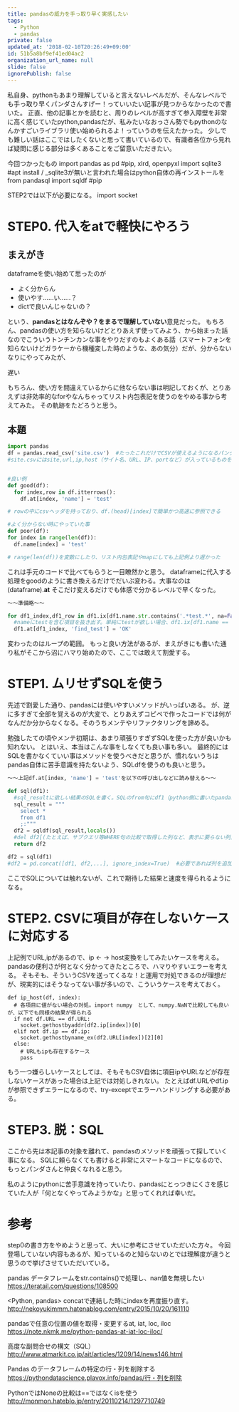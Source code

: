 ```yaml
---
title: pandasの威力を手っ取り早く実感したい
tags:
  - Python
  - pandas
private: false
updated_at: '2018-02-10T20:26:49+09:00'
id: 51b5a8bf9ef41ed04ac2
organization_url_name: null
slide: false
ignorePublish: false
---
```

私自身、pythonもあまり理解していると言えないレベルだが、そんなレベルでも手っ取り早くパンダさんすげー！っていいたい記事が見つからなかったので書いた。
正直、他の記事とかを読むと、周りのレベルが高すぎて参入障壁を非常に高く感じていたpython,pandasだが、私みたいなおっさん勢でもpythonのなんかすごいライブラリ使い始められるよ！っていうのを伝えたかった。
少しでも難しい話はここではしたくないと思って書いているので、有識者各位から見れば疑問に感じる部分は多くあることをご留意いただきたい。

今回つかったもの
import pandas as pd  #pip, xlrd, openpyxl
import sqlite3  #apt install / _sqlite3が無いと言われた場合はpython自体の再インストールを
from pandasql import sqldf  #pip

STEP2では以下が必要になる。
import socket

# STEP0. 代入をatで軽快にやろう
## まえがき
dataframeを使い始めて思ったのが

* よく分からん
* 使いやす……い……？
* dictで良いんじゃないの？

という、**pandasとはなんぞや？をまるで理解していない**意見だった。
もちろん、pandasの使い方を知らないけどとりあえず使ってみよう、から始まった話なのでこういうトンチンカンな事をやりだすのもよくある話（スマートフォンを知らないけどガラケーから機種変した時のような、あの気分）だが、分からないなりにやってみたが、

遅い

もちろん、使い方を間違えているからに他ならない事は明記しておくが、とりあえずは非効率的なforやなんちゃってリスト内包表記を使うのをやめる事から考えてみた。
その軌跡をたどろうと思う。

## 本題

``` 準備.py
import pandas
df = pandas.read_csv('site.csv')  #たったこれだけでCSVが使えるようになるパンダさんすごい
#site.csvにはsite,url,ip,host（サイト名、URL、IP、portなど）が入っているものを想定


#良い例
def good(df):
  for index,row in df.itterrows():
    df.at[index, 'name'] = 'test'

# rowの中にcsvヘッダを持っており、df.(head)[index]で簡単かつ高速に参照できる

#よく分からない時にやっていた事
def poor(df):
for index in range(len(df)):
  df.name[index] = 'test'

# range(len(df))を変数にしたり、リスト内包表記やmapにしても上記例より遅かった
```

これは手元のコードで比べてもらうと一目瞭然かと思う。
dataframeに代入する処理をgoodのように書き換えるだけでだいぶ変わる。大事なのは(dataframe).**at**
そこだけ変えるだけでも体感で分かるレベルで早くなった。

``` 実践.py
～～準備略～～

for df1_index,df1_row in df1.ix[df1.name.str.contains('.*test.*', na=False)].iterrows():
  #nameにtestを含む項目を抜き出す。単純にtestが欲しい場合、df1.ix[df1.name == 'test'].iterrows()
  df1.at[df1_index, 'find_test'] = 'OK'
```
変わったのはループの範囲。
もっと良い方法があるが、まえがきにも書いた通り私がそこから沼にハマり始めたので、ここでは敢えて割愛する。

# STEP1. ムリせずSQLを使う

先述で割愛した通り、pandasには使いやすいメソッドがいっぱいある。
が、逆に多すぎて全部を覚えるのが大変で、とりあえずコピペで作ったコードでは何がなんだか分からなくなる。そのうちメンテやリファクタリングを諦める。

勉強したての頃やメンテ初期は、あまり頑張りすぎずSQLを使った方が良いかも知れない。
とはいえ、本当はこんな事をしなくても良い事も多い。
最終的にはSQLを書かなくていい事はメソッドを使うべきだと思うが、慣れないうちはpandas自体に苦手意識を持たないよう、SQLdfを使うのも良いと思う。

``` SQL.py
～～上記df.at[index, 'name'] = 'test'を以下の呼び出しなどに読み替える～～

def sql(df1):
  #sql_resultに欲しい結果のSQLを書く。SQLのfrom句にdf1（python側に書いたpandasデータフレーム）
  sql_result = """
    select *
    from df1
    ;:"""
  df2 = sqldf(sql_result,locals())
  #del df2[(たとえば、サブクエリ等WHERE句の比較で取得した列など、表示に要らない列)]
  return df2

df2 = sql(df1)
#df2 = pd.concat([df1, df2,...], ignore_index=True)  #必要であれば列を追加するなり。ignore_index=Trueでdfx..の結果が0件の場合でもエラーとしない
```

ここでSQLについては触れないが、これで期待した結果と速度を得られるようになる。

# STEP2. CSVに項目が存在しないケースに対応する
上記例でURL,ipがあるので、ip <- -> host変換をしてみたいケースを考える。
pandasの便利さが何となく分かってきたところで、ハマりやすいエラーを考える。
そもそも、そういうCSVを送ってくるな！と運用で対処できるのが理想だが、現実的にはそうなってない事が多いので、こういうケースを考えておく。

```
def ip_host(df, index):
  # 各項目に値がない場合の対処。import numpy　として、numpy.NaNで比較しても良いが、以下でも同様の結果が得られる
  if not df.URL == df.URL:
    socket.gethostbyaddr(df2.ip[index])[0]
  elif not df.ip == df.ip:
    socket.gethostbyname_ex(df2.URL[index])[2][0]
  else:
    # URLもipも存在するケース
    pass

```

もう一つ嫌らしいケースとしては、そもそもCSV自体に項目ipやURLなどが存在しないケースがあった場合は上記では対処しきれない。
たとえばdf.URLやdf.ipが参照できずエラーになるので、try-exceptでエラーハンドリングする必要がある。

# STEP3. 脱：SQL
ここから先は本記事の対象を離れて、pandasのメソッドを頑張って探していく事になる。
SQLに頼らなくても書けると非常にスマートなコードになるので、もっとパンダさんと仲良くなれると思う。

私のようにpythonに苦手意識を持っていたり、pandasにとっつきにくさを感じていた人が「何となくやってみようかな」と思ってくれれば幸いだ。

# 参考
step0の書き方をやめようと思って、大いに参考にさせていただいた方々。
今回登場していない内容もあるが、知っているのと知らないのとでは理解度が違うと思うので挙げさせていただいている。

pandas データフレームをstr.contains()で処理し、nan値を無視したい
https://teratail.com/questions/108500

<Python, pandas> concatで連結した時にindexを再度振り直す。
http://nekoyukimmm.hatenablog.com/entry/2015/10/20/161110

pandasで任意の位置の値を取得・変更するat, iat, loc, iloc
https://note.nkmk.me/python-pandas-at-iat-loc-iloc/

高度な副問合せの構文（SQL）
http://www.atmarkit.co.jp/ait/articles/1209/14/news146.html

Pandas のデータフレームの特定の行・列を削除する
https://pythondatascience.plavox.info/pandas/行・列を削除

PythonではNoneの比較は==ではなくisを使う
http://monmon.hateblo.jp/entry/20110214/1297710749
